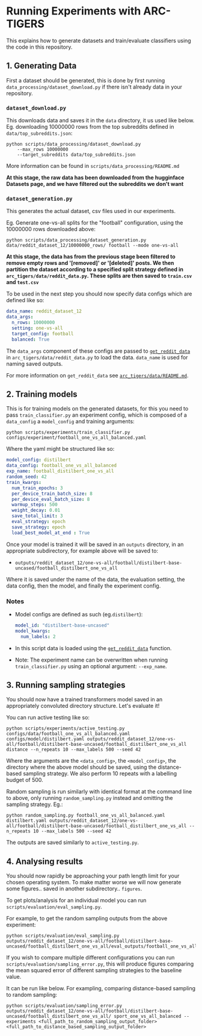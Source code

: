 # Running Experiments with ARC-TIGERS
This explains how to generate datasets and train/evaluate classifiers using the code in this repository.

## 1. Generating Data

First a dataset should be generated, this is done by first running `data_processing/dataset_download.py` if there isn't already data in your repository.

### `dataset_download.py`

This downloads data and saves it in the `data` directory, it us used like below. Eg. downloading 10000000 rows from the top subreddits defined in `data/top_subreddits.json`:
```
python scripts/data_processing/dataset_download.py
    --max_rows 10000000
    --target_subreddits data/top_subreddits.json
```
More information can be found in `scripts/data_processing/README.md`

**At this stage, the raw data has been downloaded from the hugginface Datasets page, and we have filtered out the subreddits we don't want**

### `dataset_generation.py`

This generates the actual dataset, csv files used in our experiments.

Eg. Generate one-vs-all splits for the "football" configuration, using the 10000000 rows downloaded above:
```
python scripts/data_processing/dataset_generation.py data/reddit_dataset_12/10000000_rows/ football --mode one-vs-all
```

**At this stage, the data has from the previous stage been filtered to remove empty rows and '[removed]' or '[deleted]' posts. We then partition the dataset according to a specified split strategy defined in `arc_tigers/data/reddit_data.py`. These splits are then saved to `train.csv` and `test.csv`**

To be used in the next step you should now specify data configs which are defined like so:

```yaml
data_name: reddit_dataset_12
data_args:
  n_rows: 10000000
  setting: one-vs-all
  target_config: football
  balanced: True
```

The `data_args` component of these configs are passed to [`get_reddit_data`](https://github.com/alan-turing-institute/ARC-TIGERS/blob/30-one-vs-all-classification/src/arc_tigers/data/reddit_data.py#L110) in `arc_tigers/data/reddit_data.py` to load the data. `data_name` is used for naming saved outputs.

For more information on `get_reddit_data` see [`arc_tigers/data/README.md`](https://github.com/alan-turing-institute/ARC-TIGERS/blob/30-one-vs-all-classification/src/arc_tigers/data/README.md).

## 2. Training models

This is for training models on the generated datasets, for this you need to pass `train_classifier.py` an experiment config, which is composed of a `data_config` a `model_config` and training arguments:

```
python scripts/experiments/train_classifier.py configs/experiment/football_one_vs_all_balanced.yaml
```

Where the yaml might be structured like so:
``` yaml
model_config: distilbert
data_config: football_one_vs_all_balanced
exp_name: football_distilbert_one_vs_all
random_seed: 42
train_kwargs:
  num_train_epochs: 3
  per_device_train_batch_size: 8
  per_device_eval_batch_size: 8
  warmup_steps: 500
  weight_decay: 0.01
  save_total_limit: 3
  eval_strategy: epoch
  save_strategy: epoch
  load_best_model_at_end : True
```
Once your model is trained it will be saved in an `outputs` directory, in an appropriate subdirectory, for example above will be saved to:
- `outputs/reddit_dataset_12/one-vs-all/football/distilbert-base-uncased/football_distilbert_one_vs_all
`

Where it is saved under the name of the data, the evaluation setting, the data config,  then the model, and finally the experiment config.

### Notes
- Model configs are defined as such (eg.`distilbert`):
  ```yaml
  model_id: "distilbert-base-uncased"
  model_kwargs:
    num_labels: 2
  ```
- In this script data is loaded using the [`get_reddit_data`](https://github.com/alan-turing-institute/ARC-TIGERS/blob/30-one-vs-all-classification/src/arc_tigers/data/reddit_data.py#L110) function.

- Note: The experiment name can be overwritten when running  `train_classifier.py` using an optional argument: `--exp_name`.

## 3. Running sampling strategies

You should now have a trained transformers model saved in an appropriately convoluted directory structure. Let's evaluate it!

You can run active testing like so:

```
python scripts/experiments/active_testing.py configs/data/football_one_vs_all_balanced.yaml configs/model/distilbert.yaml outputs/reddit_dataset_12/one-vs-all/football/distilbert-base-uncased/football_distilbert_one_vs_all distance --n_repeats 10 --max_labels 500 --seed 42
```
Where the arguments are the `<data_config>`, the `<model_config>`, the directory where the above model should be saved, using the distance-based sampling strategy. We also perform 10 repeats with a labelling budget of 500.


Random sampling is run similarly with identical format at the command line to above, only running `random_sampling.py` instead and omitting the sampling strategy. Eg.:

```
python random_sampling.py football_one_vs_all_balanced.yaml distilbert.yaml outputs/reddit_dataset_12/one-vs-all/football/distilbert-base-uncased/football_distilbert_one_vs_all --n_repeats 10 --max_labels 500 --seed 42
```

The outputs are saved similarly to `active_testing.py`.

## 4. Analysing results

You should now rapidly be approaching your path length limit for your chosen operating system. To make matter worse we will now generate some figures.. saved in another subdirectory.. `figures`.

To get plots/analysis for an individual model you can run `scripts/evaluation/eval_sampling.py`.

For example, to get the random sampling outputs from the above experiment:

```
python scripts/evaluation/eval_sampling.py outputs/reddit_dataset_12/one-vs-all/football/distilbert-base-uncased/football_distilbert_one_vs_all/eval_outputs/football_one_vs_all_balanced/random_sampling_outputs
```

If you wish to compare multiple different configurations you can run `scripts/evaluation/sampling_error.py`, this will produce figures comparing the mean squared error of different sampling strategies to the baseline value.

It can be run like below. For exampling, comparing distance-based sampling to random sampling:

```
python scripts/evaluation/sampling_error.py outputs/reddit_dataset_12/one-vs-all/football/distilbert-base-uncased/football_distilbert_one_vs_all/ sport_one_vs_all_balanced --experiments <full_path_to_random_sampling_output_folder> <full_path_to_distance_based_sampling_output_folder>
```
